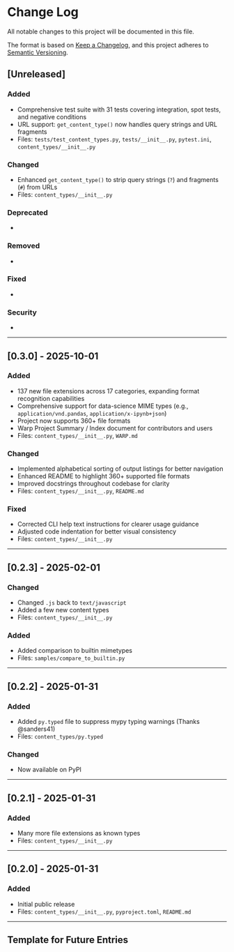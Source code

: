 # Change Log

All notable changes to this project will be documented in this file.

The format is based on [Keep a Changelog](https://keepachangelog.com/en/1.1.0/),
and this project adheres to [Semantic Versioning](https://semver.org/spec/v2.0.0.html).

## [Unreleased]

### Added
- Comprehensive test suite with 31 tests covering integration, spot tests, and negative conditions
- URL support: `get_content_type()` now handles query strings and URL fragments
- Files: `tests/test_content_types.py`, `tests/__init__.py`, `pytest.ini`, `content_types/__init__.py`

### Changed
- Enhanced `get_content_type()` to strip query strings (`?`) and fragments (`#`) from URLs
- Files: `content_types/__init__.py`

### Deprecated
- 

### Removed
- 

### Fixed
- 

### Security
-

---

## [0.3.0] - 2025-10-01

### Added
- 137 new file extensions across 17 categories, expanding format recognition capabilities
- Comprehensive support for data-science MIME types (e.g., `application/vnd.pandas`, `application/x-ipynb+json`)
- Project now supports 360+ file formats
- Warp Project Summary / Index document for contributors and users
- Files: `content_types/__init__.py`, `WARP.md`

### Changed
- Implemented alphabetical sorting of output listings for better navigation
- Enhanced README to highlight 360+ supported file formats
- Improved docstrings throughout codebase for clarity
- Files: `content_types/__init__.py`, `README.md`

### Fixed
- Corrected CLI help text instructions for clearer usage guidance
- Adjusted code indentation for better visual consistency
- Files: `content_types/__init__.py`

---

## [0.2.3] - 2025-02-01

### Changed
- Changed `.js` back to `text/javascript`
- Added a few new content types
- Files: `content_types/__init__.py`

### Added
- Added comparison to builtin mimetypes
- Files: `samples/compare_to_builtin.py`

---

## [0.2.2] - 2025-01-31

### Added
- Added `py.typed` file to suppress mypy typing warnings (Thanks @sanders41)
- Files: `content_types/py.typed`

### Changed
- Now available on PyPI

---

## [0.2.1] - 2025-01-31

### Added
- Many more file extensions as known types
- Files: `content_types/__init__.py`

---

## [0.2.0] - 2025-01-31

### Added
- Initial public release
- Files: `content_types/__init__.py`, `pyproject.toml`, `README.md`

---

## Template for Future Entries

<!--
## [X.Y.Z] - YYYY-MM-DD

### Added
- New features or capabilities
- Files: `path/to/new/file.ext`, `another/file.ext`

### Changed
- Modifications to existing functionality
- Files: `path/to/modified/file.ext` (summary if many files)

### Deprecated
- Features that will be removed in future versions
- Files affected: `path/to/deprecated/file.ext`

### Removed
- Features or files that were deleted
- Files: `path/to/removed/file.ext`

### Fixed
- Bug fixes and corrections
- Files: `path/to/fixed/file.ext`

### Security
- Security patches or vulnerability fixes
- Files: `path/to/security/file.ext`

### Notes
- Additional context or important information
- Major dependencies updated
- Breaking changes explanation
-->
